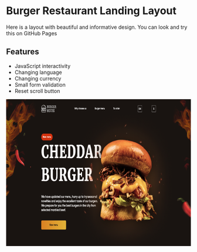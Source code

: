 # Burger Restaurant Landing Layout

Here is a layout with beautiful and informative design. You can look and try this on GitHub Pages

## Features

- JavaScript interactivity
- Changing language
- Changing currency
- Small form validation
- Reset scroll button

<div align="center">
  <img width="800" height="400" src="./assets/landing-preview.png">
</div>
